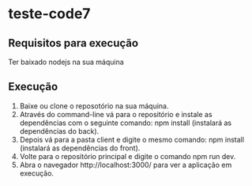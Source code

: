 # teste-code7

## Requisitos para execução
Ter baixado nodejs na sua máquina

## Execução
1. Baixe ou clone o reposotório na sua máquina.
2. Através do command-line vá para o repositório e instale as dependências com o seguinte comando: npm install (instalará as dependências do back).
3. Depois vá para a pasta client e digite o mesmo comando: npm install (instalará as dependências do front).
4. Volte para o repositório principal e digite o comando npm run dev.
5. Abra o navegador http://localhost:3000/ para ver a aplicação em execução.
